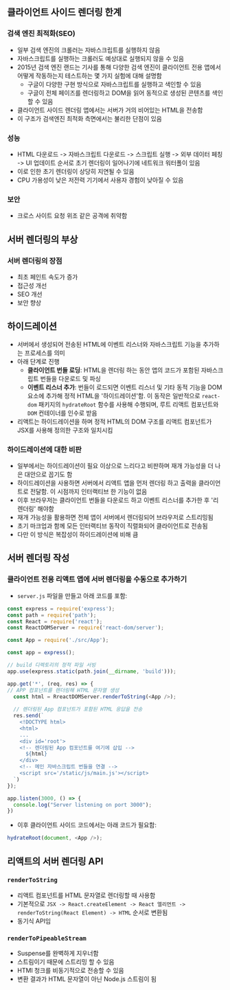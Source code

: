 ## 클라이언트 사이드 렌더링 한계
### 검색 엔진 최적화(SEO)
- 일부 검색 엔진의 크롤러는 자바스크립트를 실행하지 않음
- 자바스크립트를 실행하는 크롤러도 예상대로 실행되지 않을 수 있음
- 2015년 검색 엔진 랜드는 기사를 통해 다양한 검색 엔진이 클라이언트 전용 앱에서 어떻게 작동하는지 테스트하는 몇 가지 실험에 대해 설명함
	- 구글이 다양한 구현 방식으로 자바스크립트를 실행하고 색인할 수 있음
	- 구글이 전체 페이즈를 렌더링하고 DOM을 읽어 동적으로 생성된 콘텐츠를 색인할 수 있음
- 클라이언트 사이드 렌더링 앱에서는 서버가 거의 비어있는 HTML을 전송함
- 이 구조가 검색엔진 최적화 측면에서는 불리한 단점이 있음

### 성능
- HTML 다운로드 -> 자바스크립트 다운로드 -> 스크립트 실행 -> 외부 데이터 페칭 -> UI 업데이트 순서로 초기 렌더링이 일어나기에 네트워크 워터폴이 있음
- 이로 인한 초기 렌더링이 상당히 지연될 수 있음
- CPU 가용성이 낮은 저전력 기기에서 사용자 경험이 낮아질 수 있음

### 보안
- 크로스 사이트 요청 위조 같은 공격에 취약함

## 서버 렌더링의 부상
### 서버 렌더링의 장점
- 최초 페인트 속도가 증가
- 접근성 개선
- SEO 개선
- 보안 향상

## 하이드레이션
- 서버에서 생성되어 전송된 HTML에 이벤트 리스너와 자바스크립트 기능을 추가하는 프로세스를 의미
- 아래 단계로 진행
	- **클라이언트 번들 로딩**: HTML을 렌더링 하는 동안 앱의 코드가 포함된 자바스크립트 번들을 다운로드 및 파싱
	- **이벤트 리스너 추가**: 번들이 로드되면 이벤트 리스너 및 기타 동적 기능을 DOM 요소에 추가해 정적 HTML을 '하이드레이션'함. 이 동작은 일반적으로 `react-dom` 패키지의 `hydrateRoot` 함수를 사용해 수행되며, 루트 리액트 컴포넌트와 `DOM` 컨테이너를 인수로 받음
- 리액트는 하이드레이션을 하며 정적 HTML의 DOM 구조를 리액트 컴포넌트가 JSX를 사용해 정의한 구조와 일치시킴

### 하이드레이션에 대한 비판
- 일부에서는 하이드레이션이 필요 이상으로 느리다고 비판하며 재개 가능성을 더 나은 대안으로 꼽기도 함
- 하이드레이션을 사용하면 서버에서 리액트 앱을 먼저 렌더링 하고 출력을 클라이언트로 전달함. 이 시점까지 인터랙티브 한 기능이 없음
- 이후 브라우저는 클라이언트 번들을 다운로드 하고 이벤트 리스너를 추가한 후 '리렌더링' 해야함
- 재개 가능성을 활용하면 전체 앱이 서버에서 렌더링되어 브라우저로 스트리밍됨
- 초기 마크업과 함께 모든 인터랙티브 동작이 직렬화되어 클라이언트로 전송됨
- 다만 이 방식은 복잡성이 하이드레이션에 비해 큼

## 서버 렌더링 작성
### 클라이언트 전용 리액트 앱에 서버 렌더링을 수동으로 추가하기
- `server.js` 파일을 만들고 아래 코드를 포함:
```js
const express = require('express');
const path = require('path');
const React = require('react');
const ReactDOMServer = require('react-dom/server');

const App = require('./src/App');

const app = express();

// build 디렉토리의 정적 파일 서빙
app.use(express.static(path.join(__dirname, 'build')));

app.get('*', (req, res) => {
// APP 컴포넌트를 렌더링해 HTML 문자열 생성
  const html = RreactDOMServer.renderToString(<App />);
  
  // 렌더링된 App 컴포넌트가 포함된 HTML 응답을 전송
  res.send(`
    <!DOCTYPE html>
    <html>
    ...
    <div id='root'>
    <!-- 렌더링된 App 컴포넌트를 여기에 삽입 -->
      ${html}
    </div>
    <!-- 메인 자바스크립트 번들을 연결 -->
    <script src='/static/js/main.js'></script>
  `)
});

app.listen(3000, () => {
  console.log("Server listening on port 3000");
})
```

- 이후 클라이언트 사이드 코드에서는 아래 코드가 필요함:
```js
hydrateRoot(document, <App />);
```

## 리액트의 서버 렌더링 API
### `renderToString`
- 리액트 컴포넌트를 HTML 문자열로 렌더링할 때 사용함
- 기본적으로 `JSX -> React.createElement -> React 엘리먼트 -> renderToString(React Element) -> HTML` 순서로 변환됨
- 동기식 API임

### `renderToPipeableStream`
- Suspense를 완벽하게 지우너함
- 스트림이기 때문에 스트리밍 할 수 있음
- HTMl 청크를 비동기적으로 전송할 수 있음
- 변환 결과가 HTML 문자열이 아닌 Node.js 스트림이 됨